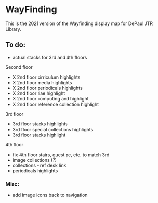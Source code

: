 # WayFinding
This is the 2021 version of the Wayfinding display map for DePaul JTR Library.

## To do:
- actual stacks for 3rd and 4th floors
 
 Second floor
 - X 2nd floor cirriculum highlights
 - X 2nd floor media highlights
 - X 2nd floor periodicals highlights
 - X 2nd floor riae highlight
 - X 2nd floor computing and highlight
 - X 2nd floor reference collection highlight


3rd floor
 - 3rd floor stacks highlights
 - 3rd floor special collections highlights
 - 3rd floor stacks highlight

4th floor
 - fix 4th floor stairs, guest pc, etc. to match 3rd
- image collections (?)
 - collections - ref desk link
 - periodicals highlights





### Misc:
- add image icons back to navigation

